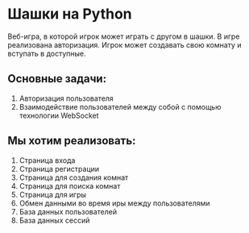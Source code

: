 # Шашки на Python

Веб-игра, в которой игрок может играть с другом в шашки.
В игре реализована авторизация.
Игрок может создавать свою комнату и вступать в доступные.


Основные задачи:
---
1. Авторизация пользователя
2. Взаимодействие пользователей между собой с помощью технологии WebSocket


Мы хотим реализовать:
---
1. Страница входа
2. Страница регистрации
3. Страница для создания комнат
3. Страница для поиска комнат
5. Страница для игры
6. Обмен данными во время иры между пользователями
7. База данных пользователей
8. База данных сессий
